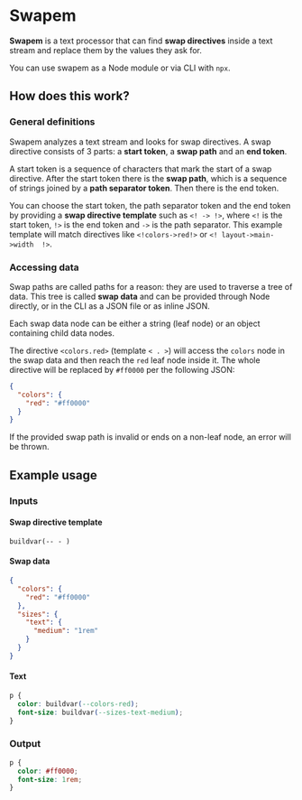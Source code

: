 # Swapem

**Swapem** is a text processor that can find **swap directives** inside a text
stream and replace them by the values they ask for.

You can use swapem as a Node module or via CLI with `npx`.

## How does this work?

### General definitions

Swapem analyzes a text stream and looks for swap directives. A swap
directive consists of 3 parts: a **start token**, a **swap path** and an
**end token**.

A start token is a sequence of characters that mark the start of a swap
directive. After the start token there is the **swap path**, which is a sequence
of strings joined by a **path separator token**. Then there is the end token.

You can choose the start token, the path separator token and the end token by
providing a **swap directive template** such as `<! -> !>`, where `<!` is the
start token, `!>` is the end token and `->` is the path separator. This example
template will match directives like `<!colors->red!>` or
`<! layout->main->width  !>`.

### Accessing data

Swap paths are called paths for a reason: they are used to traverse a tree of
data. This tree is called **swap data** and can be provided through Node
directly, or in the CLI as a JSON file or as inline JSON.

Each swap data node can be either a string (leaf node) or an object containing
child data nodes.

The directive `<colors.red>` (template `< . >`) will access the `colors` node
in the swap data and then reach the `red` leaf node inside it. The whole
directive will be replaced by `#ff0000` per the following JSON:

```json
{
  "colors": {
    "red": "#ff0000"
  }
}
```

If the provided swap path is invalid or ends on a non-leaf node, an error will
be thrown.

## Example usage

### Inputs

#### Swap directive template

`buildvar(-- - )`

#### Swap data

```json
{
  "colors": {
    "red": "#ff0000"
  },
  "sizes": {
    "text": {
      "medium": "1rem"
    }
  }
}
```

#### Text

```css
p {
  color: buildvar(--colors-red);
  font-size: buildvar(--sizes-text-medium);
}
```

### Output

```css
p {
  color: #ff0000;
  font-size: 1rem;
}
```
